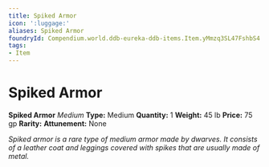 ```yaml
---
title: Spiked Armor
icon: ':luggage:'
aliases: Spiked Armor
foundryId: Compendium.world.ddb-eureka-ddb-items.Item.yMmzq3SL47FshbS4
tags:
- Item
---
```


# Spiked Armor

**Spiked Armor**
_Medium_
**Type:** Medium
**Quantity:** 1
**Weight:** 45 lb
**Price:** 75 gp
**Rarity:** 
**Attunement:** None

*Spiked armor is a rare type of medium armor made by dwarves. It consists of a leather coat and leggings covered with spikes that are usually made of metal.*